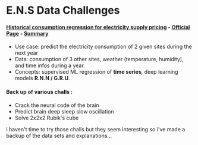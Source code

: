 # E.N.S Data Challenges

#### [Historical consumption regression for electricity supply pricing](https://github.com/obrunet/E.N.S_Data_Challenges/blob/master/Historical-consumption-regression-for-electricity-supply-pricing-master/README.md) - [Official Page](https://challengedata.ens.fr/challenges/12) - [Summary](https://github.com/obrunet/E.N.S_Data_Challenges/blob/master/Historical-consumption-regression-for-electricity-supply-pricing-master/project/Challenge%20data.pdf)
* Use case: predict the electricity consumption of 2 given sites during the next year
* Data: consumption of 3 other sites, weather (temperature, humidity), and time infos during a year.
* Concepts: supervised ML regression of __time series__, deep learning models __R.N.N / G.R.U__. 

#### Back up of various challs :
- Crack the neural code of the brain
- Predict brain deep sleep slow oscillation
- Solve 2x2x2 Rubik's cube

i haven't time to try those challs but they seem interesting so i've made a backup of the data sets and explanations...
